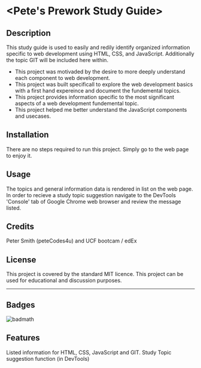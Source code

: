 # <Pete's Prework Study Guide>

## Description

This study guide is used to easily and redily identify organized information specific to web development using HTML, CSS, and JavaScript. Additionally the topic GIT will be included here within.

- This project was motivaded by the desire to more deeply understand each component to web development.
- This project was built specificall to explore the web development basics with a first hand expereince and document the fundemental topics.
- This project provides information specific to the most significant aspects of a web development fundemental topic.
- This project helped me better understand the JavaScript components and usecases.

## Installation

There are no steps required to run this project. Simply go to the web page to enjoy it.

## Usage

The topics and general information data is rendered in list on the web page. In order to recieve a study topic suggestion navigate to the DevTools 'Console' tab of Google Chrome web browser and review the message listed.

## Credits

Peter Smith (peteCodes4u) and UCF bootcam / edEx

## License

This project is covered by the standard MIT licence. This project can be used for educational and discussion purposes.

---



## Badges

![badmath](https://img.shields.io/github/languages/top/nielsenjared/badmath)


## Features

Listed information for HTML, CSS, JavaScript and GIT.
Study Topic suggestion function (in DevTools)

